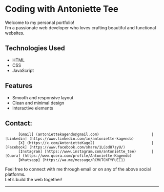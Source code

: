 # Coding with Antoniette Tee

Welcome to my personal portfolio!  
I’m a passionate web developer who loves crafting beautiful and functional websites.

## Technologies Used
- HTML
- CSS
- JavaScript

## Features
- Smooth and responsive layout
- Clean and minimal design
- Interactive elements

## Contact:
          [Gmail] (antoniettekagendo@gmail.com)                        | [Linkedin] (https://www.linkedin.com/in/antoniette-kagendo)
          [X] (https://x.com/AntonietteKage2)                          | [Facebook] (https://www.facebook.com/share/1LCod87zyU/)
          [Instagram] (https://www.instagram.com/antoniette_tee)       | [Quora] (https://www.quora.com/profile/Antoniette-Kagendo)
          [Whatsapp] (https://wa.me/message/RCMUTCNFYPUEI1)               

Feel free to connect with me through email or on any of the above social platforms.  
Let’s build the web together!

---
